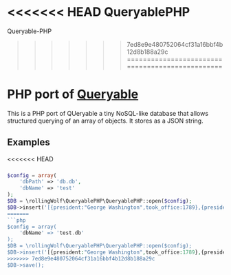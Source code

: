 <<<<<<< HEAD
QueryablePHP
=======
Queryable-PHP
>>>>>>> 7ed8e9e480752064cf31a16bbf4b12d8b188a29c
================================================

# PHP port of [Queryable](https://github.com/gmn/queryable)

This is a PHP port of QUeryable a tiny NoSQL-like database that allows
structured querying of an array of objects. It stores as a JSON string.

## Examples

<<<<<<< HEAD
###

```php
$config = array(
    'dbPath' => 'db.db',
    'dbName' => 'test'
);
$DB = \rollingWolf\QueryablePHP\QueryablePHP::open($config);
$DB->insert('[{president:"George Washington",took_office:1789},{president:"John Adams",took_office:1797},{president:"Thomas Jefferson",took_office:1801},{president:"James Madison",took_office:1809}]'');
=======
```php
$config = array(
    'dbName' => 'test.db'
);
$DB = \rollingWolf\QueryablePHP\QueryablePHP::open($config);
$DB->insert('[{president:"George Washington",took_office:1789},{president:"John Adams",took_office:1797},{president:"Thomas Jefferson",took_office:1801},{president:"James Madison",took_office:1809}]');
>>>>>>> 7ed8e9e480752064cf31a16bbf4b12d8b188a29c
$DB->save();
```
